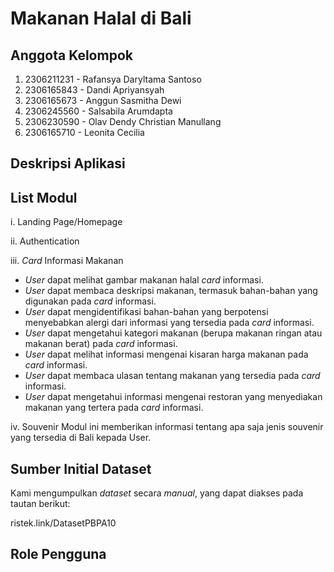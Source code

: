 # Makanan Halal di Bali

## Anggota Kelompok
1. 2306211231 - Rafansya Daryltama Santoso
2. 2306165843 - Dandi Apriyansyah
3. 2306165673 - Anggun Sasmitha Dewi
4. 2306245560 - Salsabila Arumdapta
5. 2306230590 - Olav Dendy Christian Manullang
6. 2306165710 - Leonita Cecilia

## Deskripsi Aplikasi

## List Modul
i. Landing Page/Homepage

ii. Authentication

iii. *Card* Informasi Makanan
- *User* dapat melihat gambar makanan halal *card* informasi.
- *User* dapat membaca deskripsi makanan, termasuk bahan-bahan yang digunakan pada *card* informasi.
- *User* dapat mengidentifikasi bahan-bahan yang berpotensi menyebabkan alergi dari informasi yang tersedia pada *card* informasi.
- *User* dapat mengetahui kategori makanan (berupa makanan ringan atau makanan berat) pada *card* informasi.
- *User* dapat melihat informasi mengenai kisaran harga makanan pada *card* informasi.
- *User* dapat membaca ulasan tentang makanan yang tersedia pada *card* informasi.
- *User* dapat mengetahui informasi mengenai restoran yang menyediakan makanan yang tertera pada *card* informasi.

iv. Souvenir
    Modul ini memberikan informasi tentang apa saja jenis souvenir yang tersedia di Bali kepada User.

## Sumber Initial Dataset
Kami mengumpulkan *dataset* secara *manual*, yang dapat diakses pada tautan berikut:

ristek.link/DatasetPBPA10

## Role Pengguna
